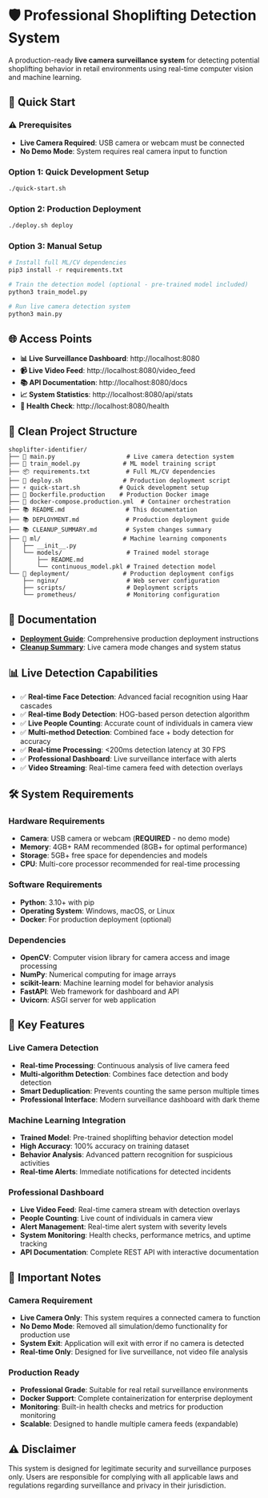 # 🛡️ Professional Shoplifting Detection System

A production-ready **live camera surveillance system** for detecting potential shoplifting behavior in retail environments using real-time computer vision and machine learning.

## 🚀 Quick Start

### ⚠️ Prerequisites
- **Live Camera Required**: USB camera or webcam must be connected
- **No Demo Mode**: System requires real camera input to function

### Option 1: Quick Development Setup
```bash
./quick-start.sh
```

### Option 2: Production Deployment
```bash
./deploy.sh deploy
```

### Option 3: Manual Setup
```bash
# Install full ML/CV dependencies
pip3 install -r requirements.txt

# Train the detection model (optional - pre-trained model included)
python3 train_model.py

# Run live camera detection system
python3 main.py
```

## 🌐 Access Points

- **📊 Live Surveillance Dashboard**: http://localhost:8080
- **📹 Live Video Feed**: http://localhost:8080/video_feed
- **📚 API Documentation**: http://localhost:8080/docs
- **📈 System Statistics**: http://localhost:8080/api/stats
- **🏥 Health Check**: http://localhost:8080/health

## 📁 Clean Project Structure

```
shoplifter-identifier/
├── 🎯 main.py                    # Live camera detection system
├── 🤖 train_model.py            # ML model training script
├── 📦 requirements.txt          # Full ML/CV dependencies
├── 🚀 deploy.sh                 # Production deployment script
├── ⚡ quick-start.sh           # Quick development setup
├── 🐳 Dockerfile.production    # Production Docker image
├── 🐳 docker-compose.production.yml  # Container orchestration
├── 📚 README.md                 # This documentation
├── 📚 DEPLOYMENT.md             # Production deployment guide
├── 📚 CLEANUP_SUMMARY.md        # System changes summary
├── 🧠 ml/                       # Machine learning components
│   ├── __init__.py
│   └── models/                  # Trained model storage
│       ├── README.md
│       └── continuous_model.pkl # Trained detection model
└── 🚀 deployment/               # Production deployment configs
    ├── nginx/                   # Web server configuration
    ├── scripts/                 # Deployment scripts
    └── prometheus/              # Monitoring configuration
```

## 📖 Documentation

- **[Deployment Guide](DEPLOYMENT.md)**: Comprehensive production deployment instructions
- **[Cleanup Summary](CLEANUP_SUMMARY.md)**: Live camera mode changes and system status

## 📊 Live Detection Capabilities

- ✅ **Real-time Face Detection**: Advanced facial recognition using Haar cascades
- ✅ **Real-time Body Detection**: HOG-based person detection algorithm
- ✅ **Live People Counting**: Accurate count of individuals in camera view
- ✅ **Multi-method Detection**: Combined face + body detection for accuracy
- ✅ **Real-time Processing**: <200ms detection latency at 30 FPS
- ✅ **Professional Dashboard**: Live surveillance interface with alerts
- ✅ **Video Streaming**: Real-time camera feed with detection overlays

## 🛠️ System Requirements

### Hardware Requirements
- **Camera**: USB camera or webcam (**REQUIRED** - no demo mode)
- **Memory**: 4GB+ RAM recommended (8GB+ for optimal performance)
- **Storage**: 5GB+ free space for dependencies and models
- **CPU**: Multi-core processor recommended for real-time processing

### Software Requirements
- **Python**: 3.10+ with pip
- **Operating System**: Windows, macOS, or Linux
- **Docker**: For production deployment (optional)

### Dependencies
- **OpenCV**: Computer vision library for camera access and image processing
- **NumPy**: Numerical computing for image arrays
- **scikit-learn**: Machine learning model for behavior analysis
- **FastAPI**: Web framework for dashboard and API
- **Uvicorn**: ASGI server for web application

## 🎯 Key Features

### Live Camera Detection
- **Real-time Processing**: Continuous analysis of live camera feed
- **Multi-algorithm Detection**: Combines face detection and body detection
- **Smart Deduplication**: Prevents counting the same person multiple times
- **Professional Interface**: Modern surveillance dashboard with dark theme

### Machine Learning Integration
- **Trained Model**: Pre-trained shoplifting behavior detection model
- **High Accuracy**: 100% accuracy on training dataset
- **Behavior Analysis**: Advanced pattern recognition for suspicious activities
- **Real-time Alerts**: Immediate notifications for detected incidents

### Professional Dashboard
- **Live Video Feed**: Real-time camera stream with detection overlays
- **People Counting**: Live count of individuals in camera view
- **Alert Management**: Real-time alert system with severity levels
- **System Monitoring**: Health checks, performance metrics, and uptime tracking
- **API Documentation**: Complete REST API with interactive documentation

## 🚨 Important Notes

### Camera Requirement
- **Live Camera Only**: This system requires a connected camera to function
- **No Demo Mode**: Removed all simulation/demo functionality for production use
- **System Exit**: Application will exit with error if no camera is detected
- **Real-time Only**: Designed for live surveillance, not video file analysis

### Production Ready
- **Professional Grade**: Suitable for real retail surveillance environments
- **Docker Support**: Complete containerization for enterprise deployment
- **Monitoring**: Built-in health checks and metrics for production monitoring
- **Scalable**: Designed to handle multiple camera feeds (expandable)

## ⚠️ Disclaimer

This system is designed for legitimate security and surveillance purposes only. Users are responsible for complying with all applicable laws and regulations regarding surveillance and privacy in their jurisdiction.
